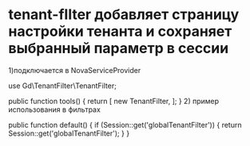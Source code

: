 # tenant-fIlter добавляет страницу настройки тенанта и сохраняет выбранный параметр в сессии

1)подключается в NovaServiceProvider

use Gd\TenantFilter\TenantFilter;

public function tools()
    {
        return [
            new TenantFilter,
        ];
    }
2) пример использования в фильтрах

public function default()
    {
        if (Session::get('globalTenantFilter')) {
            return Session::get('globalTenantFilter');
        }
    }
